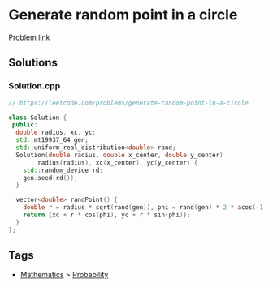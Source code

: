 # Generate random point in a circle

[Problem link](https://leetcode.com/problems/generate-random-point-in-a-circle)

## Solutions


### Solution.cpp
```cpp
// https://leetcode.com/problems/generate-random-point-in-a-circle

class Solution {
 public:
  double radius, xc, yc;
  std::mt19937_64 gen;
  std::uniform_real_distribution<double> rand;
  Solution(double radius, double x_center, double y_center)
      : radius(radius), xc(x_center), yc(y_center) {
    std::random_device rd;
    gen.seed(rd());
  }

  vector<double> randPoint() {
    double r = radius * sqrt(rand(gen)), phi = rand(gen) * 2 * acos(-1);
    return {xc + r * cos(phi), yc + r * sin(phi)};
  }
};
```
## Tags

* [Mathematics](/README.md#Mathematics) > [Probability](/README.md#Mathematics-Probability)
